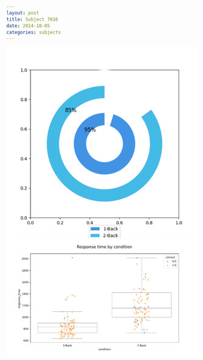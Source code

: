 ```yaml
---
layout: post
title: Subject 7016
date: 2024-10-05
categories: subjects
---
```


![](data/7016/run-4/7016_accuracy_by_condition.png)
![](data/7016/run-4/7016_response_time_by_condition.png)
